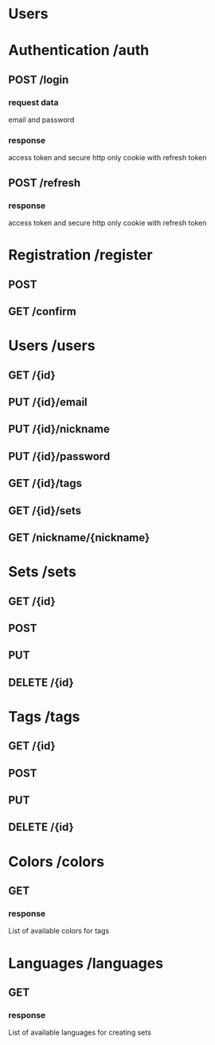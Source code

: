 # Users
# Authentication /auth
## POST /login
### request data
email and password
### response
access token and secure http only cookie with refresh token
## POST /refresh
### response
access token and secure http only cookie with refresh token
# Registration /register
## POST
## GET /confirm

# Users /users
## GET /{id}
## PUT /{id}/email
## PUT /{id}/nickname
## PUT /{id}/password
## GET /{id}/tags
## GET /{id}/sets
## GET /nickname/{nickname}
# Sets /sets
## GET /{id}
## POST
## PUT
## DELETE /{id}
# Tags /tags
## GET /{id}
## POST
## PUT
## DELETE /{id}
# Colors /colors
## GET
### response
List of available colors for tags
# Languages /languages
## GET
### response
List of available languages for creating sets

